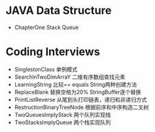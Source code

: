 # JAVA Data Structure

- ChapterOne Stack Queue

# Coding Interviews
- SinglestonClass 单例模式
- SearchInTwoDimArraY 二维有序数组查找元素
- LearningString 比较== equals String两种创建方法
- ReplaceBlank 替换空格为20% StringBuffer逐个替换
- PrintListReverse 从尾到头打印链表，递归和非递归方式
- RestructionBinaryTreeNode 根据前序和中序构造二叉树
- TwoQueuesImplyStack 两个队列实现栈
- TwoStacksImplyQueue 两个栈实现队列
